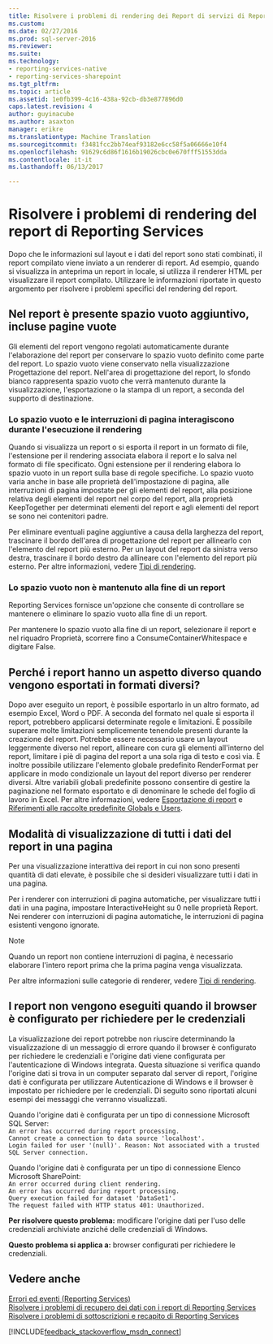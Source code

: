 ```yaml
---
title: Risolvere i problemi di rendering dei Report di servizi di Reporting | Documenti Microsoft
ms.custom: 
ms.date: 02/27/2016
ms.prod: sql-server-2016
ms.reviewer: 
ms.suite: 
ms.technology:
- reporting-services-native
- reporting-services-sharepoint
ms.tgt_pltfrm: 
ms.topic: article
ms.assetid: 1e0fb399-4c16-438a-92cb-db3e877896d0
caps.latest.revision: 4
author: guyinacube
ms.author: asaxton
manager: erikre
ms.translationtype: Machine Translation
ms.sourcegitcommit: f3481fcc2bb74eaf93182e6cc58f5a06666e10f4
ms.openlocfilehash: 91629c6d86f1616b19026cbc0e670fff51553dda
ms.contentlocale: it-it
ms.lasthandoff: 06/13/2017

---
```

# <a name="troubleshoot-reporting-services-report-rendering-issues"></a>Risolvere i problemi di rendering del report di Reporting Services
Dopo che le informazioni sul layout e i dati del report sono stati combinati, il report compilato viene inviato a un renderer di report. Ad esempio, quando si visualizza in anteprima un report in locale, si utilizza il renderer HTML per visualizzare il report compilato. Utilizzare le informazioni riportate in questo argomento per risolvere i problemi specifici del rendering del report.   
  
## <a name="why-do-i-have-extra-white-space-including-blank-pages-in-my-report"></a>Nel report è presente spazio vuoto aggiuntivo, incluse pagine vuote  
Gli elementi del report vengono regolati automaticamente durante l'elaborazione del report per conservare lo spazio vuoto definito come parte del report. Lo spazio vuoto viene conservato nella visualizzazione Progettazione del report. Nell'area di progettazione del report, lo sfondo bianco rappresenta spazio vuoto che verrà mantenuto durante la visualizzazione, l'esportazione o la stampa di un report, a seconda del supporto di destinazione.  
  
### <a name="white-space-and-page-breaks-interact-during-rendering"></a>Lo spazio vuoto e le interruzioni di pagina interagiscono durante l'esecuzione il rendering  
Quando si visualizza un report o si esporta il report in un formato di file, l'estensione per il rendering associata elabora il report e lo salva nel formato di file specificato. Ogni estensione per il rendering elabora lo spazio vuoto in un report sulla base di regole specifiche. Lo spazio vuoto varia anche in base alle proprietà dell'impostazione di pagina, alle interruzioni di pagina impostate per gli elementi del report, alla posizione relativa degli elementi del report nel corpo del report, alla proprietà KeepTogether per determinati elementi del report e agli elementi del report se sono nei contenitori padre.   
  
Per eliminare eventuali pagine aggiuntive a causa della larghezza del report, trascinare il bordo dell'area di progettazione del report per allinearlo con l'elemento del report più esterno. Per un layout del report da sinistra verso destra, trascinare il bordo destro da allineare con l'elemento del report più esterno. Per altre informazioni, vedere [Tipi di rendering](../../reporting-services/report-design/rendering-behaviors-report-builder-and-ssrs.md).  
  
### <a name="white-space-is-not-preserved-at-the-end-of-a-report"></a>Lo spazio vuoto non è mantenuto alla fine di un report  
Reporting Services fornisce un'opzione che consente di controllare se mantenere o eliminare lo spazio vuoto alla fine di un report.   
  
Per mantenere lo spazio vuoto alla fine di un report, selezionare il report e nel riquadro Proprietà, scorrere fino a ConsumeContainerWhitespace e digitare False.   
  
## <a name="why-do-my-reports-look-different-when-exported-to-different-formats"></a>Perché i report hanno un aspetto diverso quando vengono esportati in formati diversi?  
Dopo aver eseguito un report, è possibile esportarlo in un altro formato, ad esempio Excel, Word o PDF. A seconda del formato nel quale si esporta il report, potrebbero applicarsi determinate regole e limitazioni. È possibile superare molte limitazioni semplicemente tenendole presenti durante la creazione del report. Potrebbe essere necessario usare un layout leggermente diverso nel report, allineare con cura gli elementi all'interno del report, limitare i piè di pagina del report a una sola riga di testo e così via. È inoltre possibile utilizzare l'elemento globale predefinito RenderFormat per applicare in modo condizionale un layout del report diverso per renderer diversi. Altre variabili globali predefinite possono consentire di gestire la paginazione nel formato esportato e di denominare le schede del foglio di lavoro in Excel. Per altre informazioni, vedere [Esportazione di report](../../reporting-services/report-builder/export-reports-report-builder-and-ssrs.md) e [Riferimenti alle raccolte predefinite Globals e Users](../../reporting-services/report-design/built-in-collections-built-in-globals-and-users-references-report-builder.md).  
  
## <a name="how-can-i-view-all-my-report-data-on-one-page"></a>Modalità di visualizzazione di tutti i dati del report in una pagina  
Per una visualizzazione interattiva dei report in cui non sono presenti quantità di dati elevate, è possibile che si desideri visualizzare tutti i dati in una pagina.   
  
Per i renderer con interruzioni di pagina automatiche, per visualizzare tutti i dati in una pagina, impostare InteractiveHeight su 0 nelle proprietà Report. Nei renderer con interruzioni di pagina automatiche, le interruzioni di pagina esistenti vengono ignorate.   
  
> [!NOTE]  
> Quando un report non contiene interruzioni di pagina, è necessario elaborare l'intero report prima che la prima pagina venga visualizzata.   
  
Per altre informazioni sulle categorie di renderer, vedere [Tipi di rendering](../../reporting-services/report-design/rendering-behaviors-report-builder-and-ssrs.md).  
  
## <a name="reports-do-not-run-when-your-browser-is-configured-to-prompt-for-credentials"></a>I report non vengono eseguiti quando il browser è configurato per richiedere per le credenziali  
La visualizzazione dei report potrebbe non riuscire determinando la visualizzazione di un messaggio di errore quando il browser è configurato per richiedere le credenziali e l'origine dati viene configurata per l'autenticazione di Windows integrata. Questa situazione si verifica quando l'origine dati si trova in un computer separato dal server di report, l'origine dati è configurata per utilizzare Autenticazione di Windows e il browser è impostato per richiedere per le credenziali. Di seguito sono riportati alcuni esempi dei messaggi che verranno visualizzati.  
  
Quando l'origine dati è configurata per un tipo di connessione Microsoft SQL Server:  
`An error has occurred during report processing.`  
`Cannot create a connection to data source 'localhost'.`  
`Login failed for user '(null)'. Reason: Not associated with a trusted SQL Server connection.`  
  
Quando l'origine dati è configurata per un tipo di connessione Elenco Microsoft SharePoint:  
`An error occurred during client rendering.`   
`An error has occurred during report processing.`   
`Query execution failed for dataset 'DataSet1'.`   
`The request failed with HTTP status 401: Unauthorized.`  
  
**Per risolvere questo problema:** modificare l'origine dati per l'uso delle credenziali archiviate anziché delle credenziali di Windows.  
  
**Questo problema si applica a:** browser configurati per richiedere le credenziali.  
  
## <a name="see-also"></a>Vedere anche  
[Errori ed eventi (Reporting Services)](../../reporting-services/troubleshooting/errors-and-events-reference-reporting-services.md)  
[Risolvere i problemi di recupero dei dati con i report di Reporting Services](../../reporting-services/troubleshooting/troubleshoot-data-retrieval-issues-with-reporting-services-reports.md)  
[Risolvere i problemi di sottoscrizioni e recapito di Reporting Services](../../reporting-services/troubleshooting/troubleshoot-reporting-services-subscriptions-and-delivery.md)  
  
  
  
  

[!INCLUDE[feedback_stackoverflow_msdn_connect](../../includes/feedback-stackoverflow-msdn-connect.md)]


